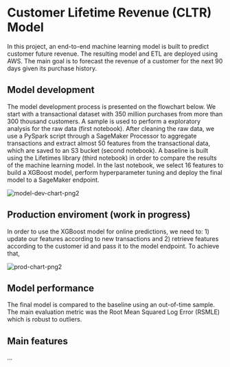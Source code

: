 # Customer Lifetime Revenue (CLTR) Model

In this project, an end-to-end machine learning model is built to predict customer future revenue. The resulting model and ETL are deployed using AWS. The main goal is to forecast the revenue of a customer for the next 90 days given its purchase history.


## Model development

The model development process is presented on the flowchart below. We start with a transactional dataset with 350 million purchases from more than 300 thousand customers. A sample is used to perform a exploratory analysis for the raw data (first notebook). After cleaning the raw data, we use a PySpark script through a SageMaker Processor to aggregate transactions and extract almost 50 features from the transactional data, which are saved to an S3 bucket (second notebook). A baseline is built using the Lifetimes library (third notebook) in order to compare the results of the machine learning model. In the last notebook, we select 16 features to build a XGBoost model, perform hyperparameter tuning and deploy the final model to a SageMaker endpoint.


![model-dev-chart-png2](https://user-images.githubusercontent.com/36202803/134791421-8261ac3d-1d81-4a43-9fa4-28e10ad82fcd.png)


## Production enviroment (work in progress)

In order to use the XGBoost model for online predictions, we need to: 1) update our features according to new transactions and 2) retrieve features according to the customer id and pass it to the model endpoint. To achieve that, 

![prod-chart-png2](https://user-images.githubusercontent.com/36202803/134791839-a9fe620e-e59e-4ff8-a11a-b0c6dd1b3c7e.png)


## Model performance

The final model is compared to the baseline using an out-of-time sample. The main evaluation metric was the Root Mean Squared Log Error (RSMLE) which is robust to outliers.

## Main features

...
